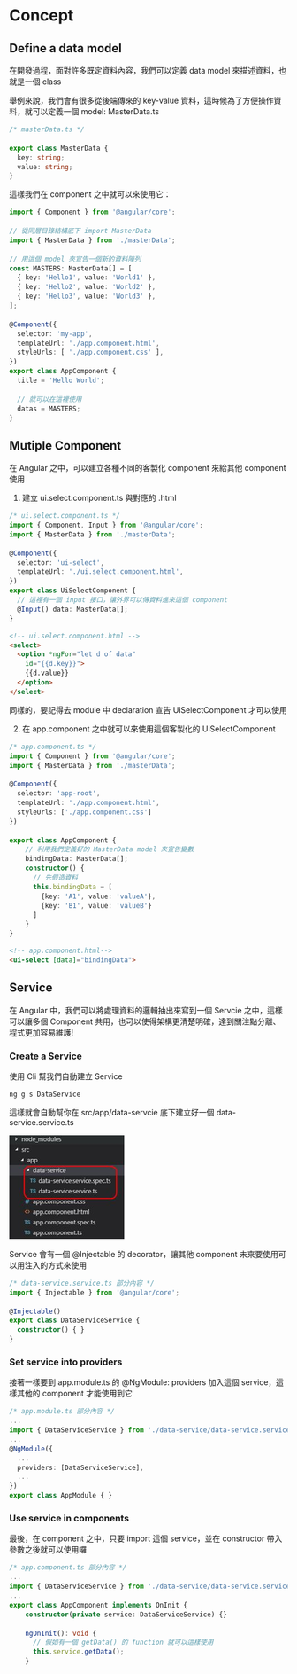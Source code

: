 # Concept


## Define a data model

在開發過程，面對許多既定資料內容，我們可以定義 data model 來描述資料，也就是一個 class

舉例來說，我們會有很多從後端傳來的 key-value 資料，這時候為了方便操作資料，就可以定義一個 model: MasterData.ts

```ts
/* masterData.ts */

export class MasterData {
  key: string;
  value: string;
}

```

這樣我們在 component 之中就可以來使用它：

```ts
import { Component } from '@angular/core';

// 從同層目錄結構底下 import MasterData
import { MasterData } from './masterData';

// 用這個 model 來宣告一個新的資料陣列
const MASTERS: MasterData[] = [
  { key: 'Hello1', value: 'World1' },
  { key: 'Hello2', value: 'World2' },
  { key: 'Hello3', value: 'World3' },
];

@Component({
  selector: 'my-app',
  templateUrl: './app.component.html',
  styleUrls: [ './app.component.css' ],
})
export class AppComponent {
  title = 'Hello World';

  // 就可以在這裡使用
  datas = MASTERS;
}

```


## Mutiple Component

在 Angular 之中，可以建立各種不同的客製化 component 來給其他 component 使用

1. 建立 ui.select.component.ts 與對應的 .html

```ts
/* ui.select.component.ts */
import { Component, Input } from '@angular/core';
import { MasterData } from './masterData';

@Component({
  selector: 'ui-select',
  templateUrl: './ui.select.component.html',
})
export class UiSelectComponent {
  // 這裡有一個 input 接口，讓外界可以傳資料進來這個 component
  @Input() data: MasterData[];
}
```

```html
<!-- ui.select.component.html -->
<select>
  <option *ngFor="let d of data"
    id="{{d.key}}">
    {{d.value}}
  </option>
</select>

```

同樣的，要記得去 module 中 declaration 宣告 UiSelectComponent 才可以使用

2. 在 app.component 之中就可以來使用這個客製化的 UiSelectComponent

```ts
/* app.component.ts */
import { Component } from '@angular/core';
import { MasterData } from './masterData';

@Component({
  selector: 'app-root',
  templateUrl: './app.component.html',
  styleUrls: ['./app.component.css']
})

export class AppComponent {
    // 利用我們定義好的 MasterData model 來宣告變數
    bindingData: MasterData[];
    constructor() {
      // 先假造資料
      this.bindingData = [
        {key: 'A1', value: 'valueA'},
        {key: 'B1', value: 'valueB'}
      ]
    }
}
```

```html
<!-- app.component.html-->
<ui-select [data]="bindingData">
```




## Service

在 Angular 中，我們可以將處理資料的邏輯抽出來寫到一個 Servcie 之中，這樣可以讓多個 Component 共用，也可以使得架構更清楚明確，達到關注點分離、程式更加容易維護!


### Create a Service

使用 Cli 幫我們自動建立 Service

```sh
ng g s DataService
```

這樣就會自動幫你在 src/app/data-servcie 底下建立好一個 data-service.service.ts

![service](https://github.com/sean1093/angular-starter/blob/master/image/angular.service.jpg "data-servcie")

Service 會有一個 @Injectable 的 decorator，讓其他 component 未來要使用可以用注入的方式來使用

```ts
/* data-service.service.ts 部分內容 */
import { Injectable } from '@angular/core';

@Injectable()
export class DataServiceService {
  constructor() { }
}
```

### Set service into providers

接著一樣要到 app.module.ts 的 @NgModule: providers 加入這個 service，這樣其他的 component 才能使用到它

```ts
/* app.module.ts 部分內容 */
...
import { DataServiceService } from './data-service/data-service.service';
...
@NgModule({
  ...
  providers: [DataServiceService],
  ...
})
export class AppModule { }
```


### Use service in components

最後，在 component 之中，只要 import 這個 service，並在 constructor 帶入參數之後就可以使用囉

```ts
/* app.component.ts 部分內容 */
...
import { DataServiceService } from './data-service/data-service.service';
...
export class AppComponent implements OnInit {
    constructor(private service: DataServiceService) {}

    ngOnInit(): void {
      // 假如有一個 getData() 的 function 就可以這樣使用
      this.service.getData(); 
    }

```